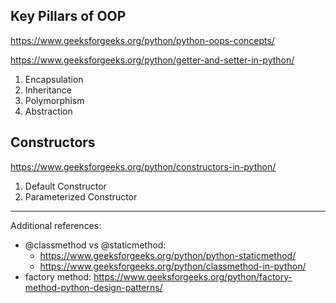 ## Key Pillars of OOP
https://www.geeksforgeeks.org/python/python-oops-concepts/

https://www.geeksforgeeks.org/python/getter-and-setter-in-python/
1. Encapsulation
2. Inheritance 
3. Polymorphism 
4. Abstraction 

## Constructors 
https://www.geeksforgeeks.org/python/constructors-in-python/

1. Default Constructor
2. Parameterized Constructor
---
Additional references:
- @classmethod vs @staticmethod: 
	- https://www.geeksforgeeks.org/python/python-staticmethod/
	- https://www.geeksforgeeks.org/python/classmethod-in-python/
- factory method: https://www.geeksforgeeks.org/python/factory-method-python-design-patterns/
